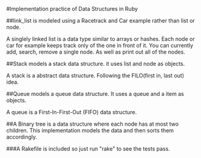 #Implementation practice of Data Structures in Ruby

##link_list is modeled using a Racetrack and Car example rather than list or node.

A singlely linked list is a data type similar to arrays or hashes.
Each node or car for example keeps track only of the one in front of it.
You can currently add, search, remove a single node. As well as print out all of the nodes.

##Stack models a stack data structure. it uses list and node as objects.

A stack is a abstract data structure. Following the FILO(first in, last out) idea.

##Queue models a queue data structure. It uses a queue and a item as objects.

A queue is a First-In-First-Out (FIFO) data structure.

##A Binary tree is a data structure where each node has at most two children.
This implementation models the data and then sorts them accordingly.

###A Rakefile is included so just run "rake" to see the tests pass.
